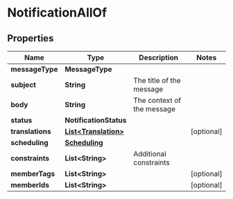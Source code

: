 

# NotificationAllOf


## Properties

Name | Type | Description | Notes
------------ | ------------- | ------------- | -------------
**messageType** | **MessageType** |  | 
**subject** | **String** | The title of the message | 
**body** | **String** | The context of the message | 
**status** | **NotificationStatus** |  | 
**translations** | [**List&lt;Translation&gt;**](Translation.md) |  |  [optional]
**scheduling** | [**Scheduling**](Scheduling.md) |  | 
**constraints** | **List&lt;String&gt;** | Additional constraints | 
**memberTags** | **List&lt;String&gt;** |  |  [optional]
**memberIds** | **List&lt;String&gt;** |  |  [optional]



